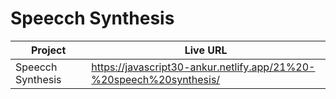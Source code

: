 # Speecch Synthesis

| Project           | Live URL                                                            |
| ----------------- | ------------------------------------------------------------------- |
| Speecch Synthesis | https://javascript30-ankur.netlify.app/21%20-%20speech%20synthesis/ |
